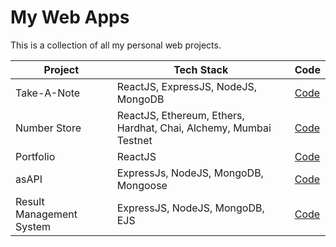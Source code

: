 # My Web Apps
This is a collection of all my personal web projects.

| Project                  | Tech Stack                                                        | Code                                                                                      |
| ------------------------ | ----------------------------------------------------------------- | ----------------------------------------------------------------------------------------- |
| Take-A-Note              | ReactJS, ExpressJS, NodeJS, MongoDB                               | [Code](https://github.com/ishanlearnsprog/my-web-apps/tree/main/take-a-note)              |
| Number Store             | ReactJS, Ethereum, Ethers, Hardhat, Chai, Alchemy, Mumbai Testnet | [Code](https://github.com/ishanlearnsprog/my-web-apps/tree/main/number-store)             |
| Portfolio                | ReactJS                                                           | [Code](https://github.com/ishanlearnsprog/my-web-apps/tree/main/portfolio)                |
| asAPI                    | ExpressJs, NodeJS, MongoDB, Mongoose                              | [Code](https://github.com/ishanlearnsprog/my-web-apps/tree/main/asapi)                    |
| Result Management System | ExpressJS, NodeJS, MongoDB, EJS                                   | [Code](https://github.com/ishanlearnsprog/my-web-apps/tree/main/result-management-system) |